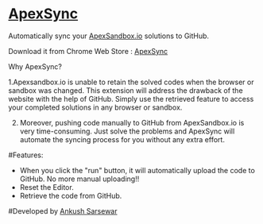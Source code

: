 # [ApexSync](https://chrome.google.com/webstore/detail/apexsync/fnhpgladlghhekaggcolmidhinhckheh)
Automatically sync your [ApexSandbox.io](https://www.apexsandbox.io/) solutions to GitHub.


Download it from Chrome Web Store : [ApexSync](https://chrome.google.com/webstore/detail/apexsync/fnhpgladlghhekaggcolmidhinhckheh)


Why ApexSync?
 
1.Apexsandbox.io is unable to retain the solved codes when the browser or sandbox was changed. This extension will address the drawback of the website with the help of GitHub.
Simply use the retrieved feature to access your completed solutions in any browser or sandbox.

2. Moreover, pushing code manually to GitHub from ApexSandbox.io is very time-consuming. Just solve the problems and ApexSync will automate the syncing process for you without any extra effort.



#Features:
- When you click the "run" button, it will automatically upload the code to GitHub. No more manual uploading!!
- Reset the Editor.
- Retrieve the code from GitHub.



#Developed by [Ankush Sarsewar](https://github.com/Sarsewar/)
